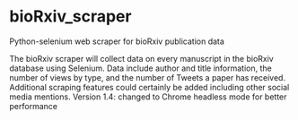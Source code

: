# bioRxiv_scraper
Python-selenium web scraper for bioRxiv publication data

The bioRxiv scraper will collect data on every manuscript in the bioRxiv database using Selenium. Data include author and title information, the number of views by type, and the number of Tweets a paper has received. Additional scraping features could certainly be added including other social media mentions. 
Version 1.4: changed to Chrome headless mode for better performance